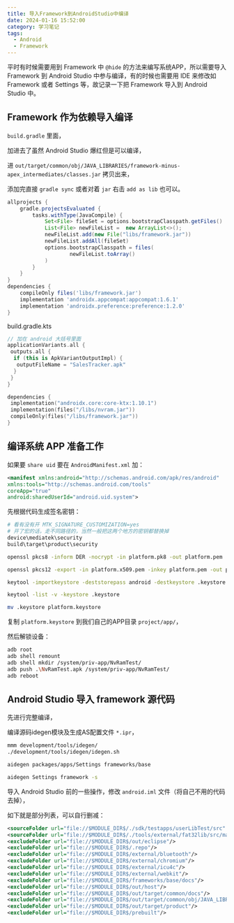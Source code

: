 ```yaml
---
title: 导入Framework到AndroidStudio中编译
date: 2024-01-16 15:52:00
category: 学习笔记
tags:
  - Android
  - Framework
---
```


平时有时候需要用到 Framework 中 `@hide` 的方法来编写系统APP，所以需要导入 Framework 到 Android Studio 中参与编译，有的时候也需要用 IDE 来修改如 Framework 或者 Settings 等，故记录一下把 Framework 导入到 Android Studio 中。

## Framework 作为依赖导入编译

`build.gradle` 里面，

加进去了虽然 Android Studio 爆红但是可以编译，

进 `out/target/common/obj/JAVA_LIBRARIES/framework-minus-apex_intermediates/classes.jar` 拷贝出来，

添加完直接 `gradle sync` 或者对着 `jar` 右击 `add as lib` 也可以。

```groovy
allprojects {
    gradle.projectsEvaluated {
        tasks.withType(JavaCompile) {
            Set<File> fileSet = options.bootstrapClasspath.getFiles()
            List<File> newFileList =  new ArrayList<>();
            newFileList.add(new File("libs/framework.jar"))
            newFileList.addAll(fileSet)
            options.bootstrapClasspath = files(
                    newFileList.toArray()
            )
        }
    }
}
dependencies {
    compileOnly files('libs/framework.jar')
    implementation 'androidx.appcompat:appcompat:1.6.1'
    implementation 'androidx.preference:preference:1.2.0'
}
```

build.gradle.kts

```kotlin
// 加在 android 大括号里面
applicationVariants.all {  
 outputs.all {  
  if (this is ApkVariantOutputImpl) {  
   outputFileName = "SalesTracker.apk"  
  }  
 }  
}

dependencies {  
 implementation("androidx.core:core-ktx:1.10.1")  
 implementation(files("/libs/nvram.jar"))  
 compileOnly(files("/libs/framework.jar"))  
}
```

## 编译系统 APP 准备工作

如果要 `share uid` 要在 `AndroidManifest.xml` 加：

```xml
<manifest xmlns:android="http://schemas.android.com/apk/res/android"  
xmlns:tools="http://schemas.android.com/tools"  
coreApp="true"  
android:sharedUserId="android.uid.system">
```

先根据代码生成签名密钥：

```bash
# 看有没有开 MTK_SIGNATURE_CUSTOMIZATION=yes
# 开了宏的话，走不同路径的，当然一般把这两个地方的密钥都替换掉
device\mediatek\security
build\target\product\security

openssl pkcs8 -inform DER -nocrypt -in platform.pk8 -out platform.pem

openssl pkcs12 -export -in platform.x509.pem -inkey platform.pem -out platform.p8 -password pass:android -name android

keytool -importkeystore -deststorepass android -destkeystore .keystore -srckeystore platform.p8 -srcstoretype PKCS12 -srcstorepass android

keytool -list -v -keystore .keystore

mv .keystore platform.keystore
```

复制 `platform.keystore` 到我们自己的APP目录 `project/app/`，

然后解锁设备：

```bash
adb root
adb shell remount
adb shell mkdir /system/priv-app/NvRamTest/
adb push .\NvRamTest.apk /system/priv-app/NvRamTest/
adb reboot
```

## Android Studio 导入 framework 源代码

先进行完整编译，

编译源码idegen模块及生成AS配置文件 `*.ipr`，

```bash
mmm development/tools/idegen/
./development/tools/idegen/idegen.sh

aidegen packages/apps/Settings frameworks/base

aidegen Settings framework -s
```

导入 Android Studio 前的一些操作，修改 `android.iml` 文件（将自己不用的代码去掉），

如下就是部分列表，可以自行删减：

```xml
<sourceFolder url="file://$MODULE_DIR$/./sdk/testapps/userLibTest/src" isTestSource="true"/>
<sourceFolder url="file://$MODULE_DIR$/./tools/external/fat32lib/src/main/java" isTestSource="false"/>
<excludeFolder url="file://$MODULE_DIR$/out/eclipse"/>
<excludeFolder url="file://$MODULE_DIR$/.repo"/>
<excludeFolder url="file://$MODULE_DIR$/external/bluetooth"/>
<excludeFolder url="file://$MODULE_DIR$/external/chromium"/>
<excludeFolder url="file://$MODULE_DIR$/external/icu4c"/>
<excludeFolder url="file://$MODULE_DIR$/external/webkit"/>
<excludeFolder url="file://$MODULE_DIR$/frameworks/base/docs"/>
<excludeFolder url="file://$MODULE_DIR$/out/host"/>
<excludeFolder url="file://$MODULE_DIR$/out/target/common/docs"/>
<excludeFolder url="file://$MODULE_DIR$/out/target/common/obj/JAVA_LIBRARIES/android_stubs_current_intermediates"/>
<excludeFolder url="file://$MODULE_DIR$/out/target/product"/>
<excludeFolder url="file://$MODULE_DIR$/prebuilt"/>
```
